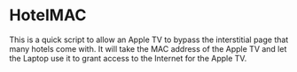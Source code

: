 # HotelMAC

This is a quick script to allow an Apple TV to bypass the interstitial page that many hotels come with. It will take the MAC address of the Apple TV and let the Laptop use it to grant access to the Internet for the Apple TV.